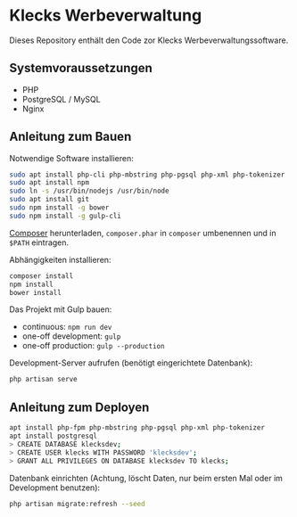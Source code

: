 Klecks Werbeverwaltung
======================

Dieses Repository enthält den Code zor Klecks Werbeverwaltungssoftware.

Systemvoraussetzungen
---------------------

* PHP
* PostgreSQL / MySQL
* Nginx

Anleitung zum Bauen
-------------------

Notwendige Software installieren:

```bash
sudo apt install php-cli php-mbstring php-pgsql php-xml php-tokenizer
sudo apt install npm
sudo ln -s /usr/bin/nodejs /usr/bin/node
sudo apt install git
sudo npm install -g bower
sudo npm install -g gulp-cli
```

[Composer](https://getcomposer.org/download/) herunterladen, `composer.phar` in `composer` umbenennen und in `$PATH` eintragen.

Abhängigkeiten installieren:

```bash
composer install
npm install
bower install
```

Das Projekt mit Gulp bauen:

* continuous: `npm run dev`
* one-off development: `gulp`
* one-off production: `gulp --production`


Development-Server aufrufen (benötigt eingerichtete Datenbank):

```bash
php artisan serve
```

Anleitung zum Deployen
----------------------

```bash
apt install php-fpm php-mbstring php-pgsql php-xml php-tokenizer
apt install postgresql
> CREATE DATABASE klecksdev;
> CREATE USER klecks WITH PASSWORD 'klecksdev';
> GRANT ALL PRIVILEGES ON DATABASE klecksdev TO klecks;
```

Datenbank einrichten (Achtung, löscht Daten, nur beim ersten Mal oder im Development benutzen):

```bash
php artisan migrate:refresh --seed
```

